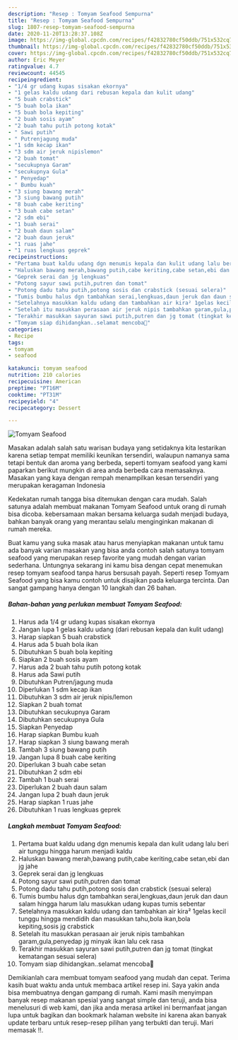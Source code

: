 ```yaml
---
description: "Resep : Tomyam Seafood Sempurna"
title: "Resep : Tomyam Seafood Sempurna"
slug: 1807-resep-tomyam-seafood-sempurna
date: 2020-11-20T13:28:37.108Z
image: https://img-global.cpcdn.com/recipes/f42832780cf50ddb/751x532cq70/tomyam-seafood-foto-resep-utama.jpg
thumbnail: https://img-global.cpcdn.com/recipes/f42832780cf50ddb/751x532cq70/tomyam-seafood-foto-resep-utama.jpg
cover: https://img-global.cpcdn.com/recipes/f42832780cf50ddb/751x532cq70/tomyam-seafood-foto-resep-utama.jpg
author: Eric Meyer
ratingvalue: 4.7
reviewcount: 44545
recipeingredient:
- "1/4 gr udang kupas sisakan ekornya"
- "1 gelas kaldu udang dari rebusan kepala dan kulit udang"
- "5 buah crabstick"
- "5 buah bola ikan"
- "5 buah bola kepiting"
- "2 buah sosis ayam"
- "2 buah tahu putih potong kotak"
- " Sawi putih"
- " Putrenjagung muda"
- "1 sdm kecap ikan"
- "3 sdm air jeruk nipislemon"
- "2 buah tomat"
- "secukupnya Garam"
- "secukupnya Gula"
- " Penyedap"
- " Bumbu kuah"
- "3 siung bawang merah"
- "3 siung bawang putih"
- "8 buah cabe keriting"
- "3 buah cabe setan"
- "2 sdm ebi"
- "1 buah serai"
- "2 buah daun salam"
- "2 buah daun jeruk"
- "1 ruas jahe"
- "1 ruas lengkuas geprek"
recipeinstructions:
- "Pertama buat kaldu udang dgn menumis kepala dan kulit udang lalu beri air tunggu hingga harum menjadi kaldu"
- "Haluskan bawang merah,bawang putih,cabe keriting,cabe setan,ebi dan jg jahe"
- "Geprek serai dan jg lengkuas"
- "Potong sayur sawi putih,putren dan tomat"
- "Potong dadu tahu putih,potong sosis dan crabstick (sesuai selera)"
- "Tumis bumbu halus dgn tambahkan serai,lengkuas,daun jeruk dan daun salam hingga harum lalu masukkan udang kupas tumis sebentar"
- "Setelahnya masukkan kaldu udang dan tambahkan air kira² 1gelas kecil tunggu hingga mendidih dan masukkan tahu,bola ikan,bola kepiting,sosis jg crabstick"
- "Setelah itu masukkan perasaan air jeruk nipis tambahkan garam,gula,penyedap jg minyak ikan lalu cek rasa"
- "Terakhir masukkan sayuran sawi putih,putren dan jg tomat (tingkat kematangan sesuai selera)"
- "Tomyam siap dihidangkan..selamat mencoba🤗"
categories:
- Recipe
tags:
- tomyam
- seafood

katakunci: tomyam seafood 
nutrition: 210 calories
recipecuisine: American
preptime: "PT16M"
cooktime: "PT31M"
recipeyield: "4"
recipecategory: Dessert

---
```



![Tomyam Seafood](https://img-global.cpcdn.com/recipes/f42832780cf50ddb/751x532cq70/tomyam-seafood-foto-resep-utama.jpg)

Masakan adalah salah satu warisan budaya yang setidaknya kita lestarikan karena setiap tempat memiliki keunikan tersendiri, walaupun namanya sama tetapi bentuk dan aroma yang berbeda, seperti tomyam seafood yang kami paparkan berikut mungkin di area anda berbeda cara memasaknya. Masakan yang kaya dengan rempah menampilkan kesan tersendiri yang merupakan keragaman Indonesia

Kedekatan rumah tangga bisa ditemukan dengan cara mudah. Salah satunya adalah membuat makanan Tomyam Seafood untuk orang di rumah bisa dicoba. kebersamaan makan bersama keluarga sudah menjadi budaya, bahkan banyak orang yang merantau selalu menginginkan makanan di rumah mereka.



Buat kamu yang suka masak atau harus menyiapkan makanan untuk tamu ada banyak varian masakan yang bisa anda contoh salah satunya tomyam seafood yang merupakan resep favorite yang mudah dengan varian sederhana. Untungnya sekarang ini kamu bisa dengan cepat menemukan resep tomyam seafood tanpa harus bersusah payah.
Seperti resep Tomyam Seafood yang bisa kamu contoh untuk disajikan pada keluarga tercinta. Dan sangat gampang hanya dengan 10 langkah dan 26 bahan.


<!--inarticleads1-->

##### Bahan-bahan yang perlukan membuat Tomyam Seafood:

1. Harus ada 1/4 gr udang kupas sisakan ekornya
1. Jangan lupa 1 gelas kaldu udang (dari rebusan kepala dan kulit udang)
1. Harap siapkan 5 buah crabstick
1. Harus ada 5 buah bola ikan
1. Dibutuhkan 5 buah bola kepiting
1. Siapkan 2 buah sosis ayam
1. Harus ada 2 buah tahu putih potong kotak
1. Harus ada  Sawi putih
1. Dibutuhkan  Putren/jagung muda
1. Diperlukan 1 sdm kecap ikan
1. Dibutuhkan 3 sdm air jeruk nipis/lemon
1. Siapkan 2 buah tomat
1. Dibutuhkan secukupnya Garam
1. Dibutuhkan secukupnya Gula
1. Siapkan  Penyedap
1. Harap siapkan  Bumbu kuah
1. Harap siapkan 3 siung bawang merah
1. Tambah 3 siung bawang putih
1. Jangan lupa 8 buah cabe keriting
1. Diperlukan 3 buah cabe setan
1. Dibutuhkan 2 sdm ebi
1. Tambah 1 buah serai
1. Diperlukan 2 buah daun salam
1. Jangan lupa 2 buah daun jeruk
1. Harap siapkan 1 ruas jahe
1. Dibutuhkan 1 ruas lengkuas geprek




<!--inarticleads2-->

##### Langkah membuat  Tomyam Seafood:

1. Pertama buat kaldu udang dgn menumis kepala dan kulit udang lalu beri air tunggu hingga harum menjadi kaldu
1. Haluskan bawang merah,bawang putih,cabe keriting,cabe setan,ebi dan jg jahe
1. Geprek serai dan jg lengkuas
1. Potong sayur sawi putih,putren dan tomat
1. Potong dadu tahu putih,potong sosis dan crabstick (sesuai selera)
1. Tumis bumbu halus dgn tambahkan serai,lengkuas,daun jeruk dan daun salam hingga harum lalu masukkan udang kupas tumis sebentar
1. Setelahnya masukkan kaldu udang dan tambahkan air kira² 1gelas kecil tunggu hingga mendidih dan masukkan tahu,bola ikan,bola kepiting,sosis jg crabstick
1. Setelah itu masukkan perasaan air jeruk nipis tambahkan garam,gula,penyedap jg minyak ikan lalu cek rasa
1. Terakhir masukkan sayuran sawi putih,putren dan jg tomat (tingkat kematangan sesuai selera)
1. Tomyam siap dihidangkan..selamat mencoba🤗




Demikianlah cara membuat tomyam seafood yang mudah dan cepat. Terima kasih buat waktu anda untuk membaca artikel resep ini. Saya yakin anda bisa membuatnya dengan gampang di rumah. Kami masih menyimpan banyak resep makanan spesial yang sangat simple dan teruji, anda bisa menelusuri di web kami, dan jika anda merasa artikel ini bermanfaat jangan lupa untuk bagikan dan bookmark halaman website ini karena akan banyak update terbaru untuk resep-resep pilihan yang terbukti dan teruji. Mari memasak !!. 
